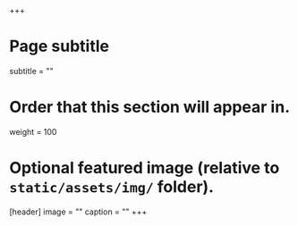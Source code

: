 +++
# Page subtitle
subtitle = ""

# Order that this section will appear in.
weight = 100

# Optional featured image (relative to `static/assets/img/` folder).
[header]
image = ""
caption = ""
+++